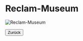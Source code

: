 <link rel="stylesheet" href="/Buchstadt-Leipzig/css/style.css">

# Reclam-Museum

![Reclam-Museum](https://upload.wikimedia.org/wikipedia/commons/e/ec/Reclam-Regalwand_%28Marquardt%29.JPG)

<button type="button" onclick="history.back();">Zurück</button>

